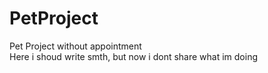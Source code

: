 # PetProject
Pet Project without appointment\
Here i shoud write smth, but now i dont share what im doing 
